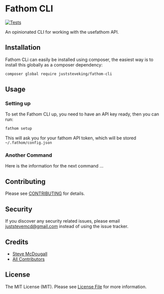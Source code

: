 # Fathom CLI

[![Tests](https://github.com/JustSteveKing/fathom-cli/actions/workflows/run-tests.yml/badge.svg?branch=main)](https://github.com/JustSteveKing/fathom-cli/actions/workflows/run-tests.yml)

An opinionated CLI for working with the usefathom API.

## Installation

Fathom CLi can easily be installed using composer, the easiest way is to install this globally as a composer dependency:

```bash
composer global require juststeveking/fathom-cli
```

## Usage

### Setting up

To set the Fathom CLI up, you need to have an API key ready, then you can run:

```bash
fathom setup
```

This will ask you for your fathom API token, which will be stored `~/.fathom/config.json`


### Another Command

Here is the information for the next command ...


## Contributing

Please see [CONTRIBUTING](.github/CONTRIBUTING.md) for details.

## Security

If you discover any security related issues, please email juststevemcd@gmail.com instead of using the issue tracker.

## Credits

- [Steve McDougall](https://github.com/JustSteveKing)
- [All Contributors](../../contributors)

## License

The MIT License (MIT). Please see [License File](LICENSE.md) for more information.
